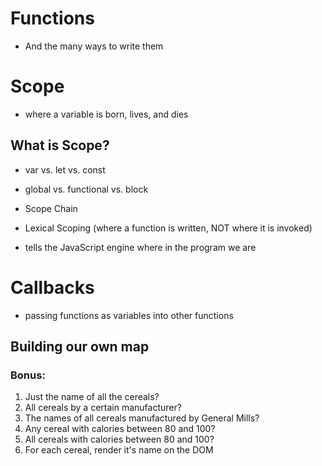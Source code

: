 # Functions
- And the many ways to write them

# Scope
- where a variable is born, lives, and dies

## What is Scope?
- var vs. let vs. const
- global vs. functional vs. block
- Scope Chain
- Lexical Scoping (where a function is written, NOT where it is invoked)

- tells the JavaScript engine where in the program we are

# Callbacks
- passing functions as variables into other functions

## Building our own map


### Bonus:
1. Just the name of all the cereals?
2. All cereals by a certain manufacturer?
3. The names of all cereals manufactured by General Mills?
4. Any cereal with calories between 80 and 100?
5. All cereals with calories between 80 and 100?
6. For each cereal, render it's name on the DOM
